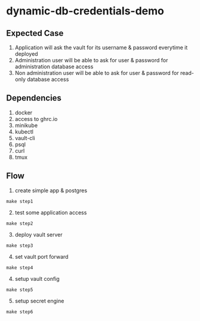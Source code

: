 # dynamic-db-credentials-demo

## Expected Case
1. Application will ask the vault for its username & password everytime it deployed
2. Administration user will be able to ask for user & password for administration database access
3. Non administration user will be able to ask for user & password for read-only database access

## Dependencies
1. docker
2. access to ghrc.io
3. minikube
4. kubectl
5. vault-cli
7. psql
8. curl
9. tmux

## Flow

1. create simple app & postgres
```
make step1
```
2. test some application access
```
make step2
```
3. deploy vault server
```
make step3
```
4. set vault port forward
```
make step4
```
4. setup vault config
```
make step5
```
5. setup secret engine
```
make step6
```
